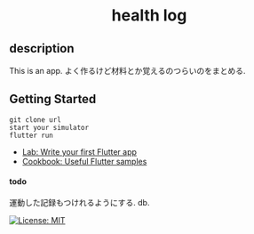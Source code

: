 <h1 align="center">health log</h1>

## description
This is an app.
よく作るけど材料とか覚えるのつらいのをまとめる.

## Getting Started
```flutter
git clone url
start your simulator
flutter run
```

- [Lab: Write your first Flutter app](https://flutter.dev/docs/get-started/codelab)
- [Cookbook: Useful Flutter samples](https://flutter.dev/docs/cookbook)

#### todo
運動した記録もつけれるようにする.
db.

<a href="LICENSE">
  <img src="https://img.shields.io/badge/license-MIT-blue.svg" alt="License: MIT">
</a>

